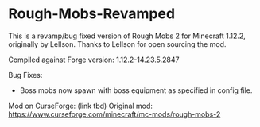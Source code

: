 # Rough-Mobs-Revamped
This is a revamp/bug fixed version of Rough Mobs 2 for Minecraft 1.12.2, originally by Lellson. Thanks to Lellson for open sourcing the mod.

Compiled against Forge version: 1.12.2-14.23.5.2847

Bug Fixes:

* Boss mobs now spawn with boss equipment as specified in config file.

Mod on CurseForge: (link tbd) 
Original mod: https://www.curseforge.com/minecraft/mc-mods/rough-mobs-2
